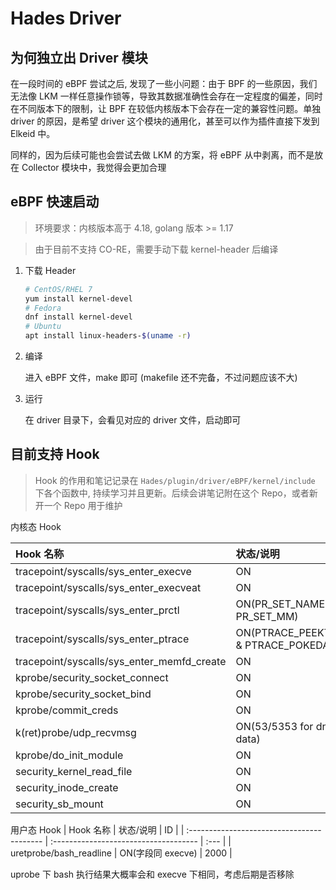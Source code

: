 # Hades Driver

## 为何独立出 Driver 模块

在一段时间的 eBPF 尝试之后, 发现了一些小问题：由于 BPF 的一些原因，我们无法像 LKM 一样任意操作锁等，导致其数据准确性会存在一定程度的偏差，同时在不同版本下的限制，让 BPF 在较低内核版本下会存在一定的兼容性问题。单独 driver 的原因，是希望 driver 这个模块的通用化，甚至可以作为插件直接下发到 Elkeid 中。

同样的，因为后续可能也会尝试去做 LKM 的方案，将 eBPF 从中剥离，而不是放在 Collector 模块中，我觉得会更加合理

## eBPF 快速启动

> 环境要求：内核版本高于 4.18, golang 版本 >= 1.17

> 由于目前不支持 CO-RE，需要手动下载 kernel-header 后编译

1. 下载 Header

   ```bash
   # CentOS/RHEL 7
   yum install kernel-devel
   # Fedora
   dnf install kernel-devel
   # Ubuntu
   apt install linux-headers-$(uname -r)
   ```

2. 编译

   进入 eBPF 文件，make 即可
   (makefile 还不完备，不过问题应该不大)

3. 运行

   在 driver 目录下，会看见对应的 driver 文件，启动即可

## 目前支持 Hook

> Hook 的作用和笔记记录在 `Hades/plugin/driver/eBPF/kernel/include` 下各个函数中, 持续学习并且更新。后续会讲笔记附在这个 Repo，或者新开一个 Repo 用于维护

内核态 Hook

| Hook 名称                                  | 状态/说明                             | ID   |
| :----------------------------------------- | :------------------------------------ | :--- |
| tracepoint/syscalls/sys_enter_execve       | ON                                    | 700  |
| tracepoint/syscalls/sys_enter_execveat     | ON                                    | 698  |
| tracepoint/syscalls/sys_enter_prctl        | ON(PR_SET_NAME & PR_SET_MM)           | 200  |
| tracepoint/syscalls/sys_enter_ptrace       | ON(PTRACE_PEEKTEXT & PTRACE_POKEDATA) | 164  |
| tracepoint/syscalls/sys_enter_memfd_create | ON                                    | 614  |
| kprobe/security_socket_connect             | ON                                    | 1022 |
| kprobe/security_socket_bind                | ON                                    | 1024 |
| kprobe/commit_creds                        | ON                                    | 1011 |
| k(ret)probe/udp_recvmsg                    | ON(53/5353 for dns data)              | 1025 |
| kprobe/do_init_module                      | ON                                    | 1026 |
| security_kernel_read_file                  | ON                                    | 1027 |
| security_inode_create                      | ON                                    | 1028 |
| security_sb_mount                          | ON                                    | 1029 |

用户态 Hook
| Hook 名称 | 状态/说明 | ID |
| :----------------------------------------- | :------------------------------------ | :--- |
| uretprobe/bash_readline | ON(字段同 execve) | 2000 |

uprobe 下 bash 执行结果大概率会和 execve 下相同，考虑后期是否移除

